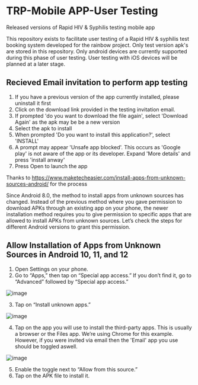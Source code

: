 # TRP-Mobile APP-User Testing
Released versions of Rapid HIV &amp; Syphilis testing mobile app

This repository exists to facilitate user testing of a Rapid HIV & syphilis test booking system developed for the rainbow project.
Only test version apk's are stored in this repository. Only android devices are currently supported during this phase of user testing.
User testing with iOS devices will be planned at a later stage.

## Recieved Email invitation to perform app testing

1. If you have a previous version of the app currently installed, please uninstall it first
2. Click on the download link provided in the testing invitation email.
3. If prompted 'do you want to download the file again', select 'Download Again' as the apk may be be a new version
4. Select the apk to install
5. When prompted 'Do you want to install this application?', select 'INSTALL'
6. A prompt may appear 'Unsafe app blocked'. This occurs as 'Google play' is not aware of the app or its developer. Expand 'More details' and press 'install anway'
7. Press Open to launch the app

Thanks to https://www.maketecheasier.com/install-apps-from-unknown-sources-android/ for the process

Since Android 8.0, the method to install apps from unknown sources has changed. Instead of the previous method where you gave permission to download APKs through an existing app on your phone, the newer installation method requires you to give permission to specific apps that are allowed to install APKs from unknown sources. Let’s check the steps for different Android versions to grant this permission.

## Allow Installation of Apps from Unknown Sources in Android 10, 11, and 12

1. Open Settings on your phone.
2. Go to “Apps,” then tap on “Special app access.” If you don’t find it, go to “Advanced” followed by “Special app access.”

![image](https://user-images.githubusercontent.com/94055886/230466198-6c2fdd9b-e9d2-4faf-a961-cb8a5118c2bc.png)

3. Tap on “Install unknown apps.”

![image](https://user-images.githubusercontent.com/94055886/230466348-c7487e51-88b8-4d47-8ad6-4f23e18eb537.png)

4. Tap on the app you will use to install the third-party apps. This is usually a browser or the Files app. We’re using Chrome for this example. However, if you were invited via email then the 'Email' app you use should be toggled aswell.

![image](https://user-images.githubusercontent.com/94055886/230466551-146fbbf4-adf6-4480-b930-c8c11724ed9b.png)

5. Enable the toggle next to “Allow from this source.”
6. Tap on the APK file to install it.



